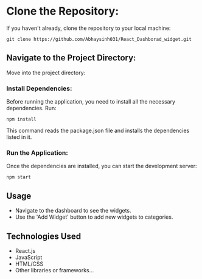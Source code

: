 

# Clone the Repository:

If you haven't already, clone the repository to your local machine:
```
git clone https://github.com/Abhaysinh031/React_Dashborad_widget.git
```

## Navigate to the Project Directory:

Move into the project directory:

### Install Dependencies:

Before running the application, you need to install all the necessary dependencies. Run:
```
npm install

```
This command reads the package.json file and installs the dependencies listed in it.

### Run the Application:
Once the dependencies are installed, you can start the development server:
```
npm start

```


## Usage
- Navigate to the dashboard to see the widgets.
- Use the 'Add Widget' button to add new widgets to categories.

## Technologies Used
- React.js
- JavaScript
- HTML/CSS
- Other libraries or frameworks...

